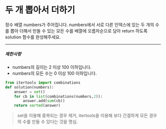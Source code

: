 # 두 개 뽑아서 더하기

정수 배열 numbers가 주어집니다. numbers에서 서로 다른 인덱스에 있는 두 개의 수를 뽑아 더해서 만들 수 있는 모든 수를 배열에 오름차순으로 담아 return 하도록 solution 함수를 완성해주세요.

------

##### 제한사항

- numbers의 길이는 2 이상 100 이하입니다.
- numbers의 모든 수는 0 이상 100 이하입니다.



```python
from itertools import combinations 
def solution(numbers):
    answer = set()
    for cb in list(combinations(numbers,2)):
        answer.add(sum(cb))
    return sorted(answer)
```

> set을 이용해 중복되는 경우 제거, itertools을 이용해 보다 간결하게 모든 경우의 수를 만들 수 있다는 것을 명심.